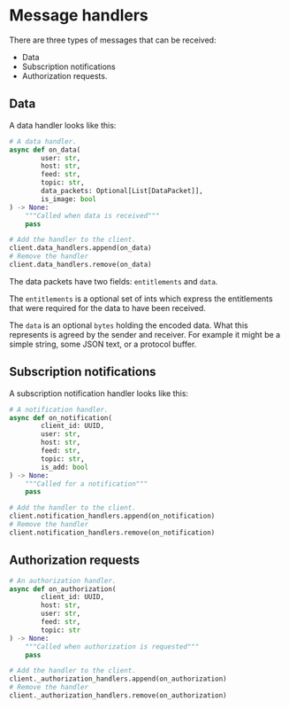 # Message handlers

There are three types of messages that can be received:

- Data
- Subscription notifications
- Authorization requests.

## Data

A data handler looks like this:

```python
# A data handler.
async def on_data(
        user: str,
        host: str,
        feed: str,
        topic: str,
        data_packets: Optional[List[DataPacket]],
        is_image: bool
) -> None:
    """Called when data is received"""
    pass

# Add the handler to the client.
client.data_handlers.append(on_data)
# Remove the handler
client.data_handlers.remove(on_data)
```

The data packets have two fields: `entitlements` and `data`.

The `entitlements` is a optional set of ints which express the entitlements that were
required for the data to have been received.

The `data` is an optional `bytes` holding the encoded data. What this represents
is agreed by the sender and receiver. For example it might be a simple string, some
JSON text, or a protocol buffer.

## Subscription notifications

A subscription notification handler looks like this:

```python
# A notification handler.
async def on_notification(
        client_id: UUID,
        user: str,
        host: str,
        feed: str,
        topic: str,
        is_add: bool
) -> None:
    """Called for a notification"""
    pass

# Add the handler to the client.
client.notification_handlers.append(on_notification)
# Remove the handler
client.notification_handlers.remove(on_notification)
```

## Authorization requests

```python
# An authorization handler.
async def on_authorization(
        client_id: UUID,
        host: str,
        user: str,
        feed: str,
        topic: str
) -> None:
    """Called when authorization is requested"""
    pass

# Add the handler to the client.
client._authorization_handlers.append(on_authorization)
# Remove the handler
client._authorization_handlers.remove(on_authorization)
```
